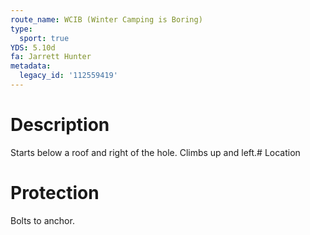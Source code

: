 ```yaml
---
route_name: WCIB (Winter Camping is Boring)
type:
  sport: true
YDS: 5.10d
fa: Jarrett Hunter
metadata:
  legacy_id: '112559419'
---
```

# Description
Starts below a roof and right of the hole.  Climbs up and left.# Location
# Protection
Bolts to anchor.